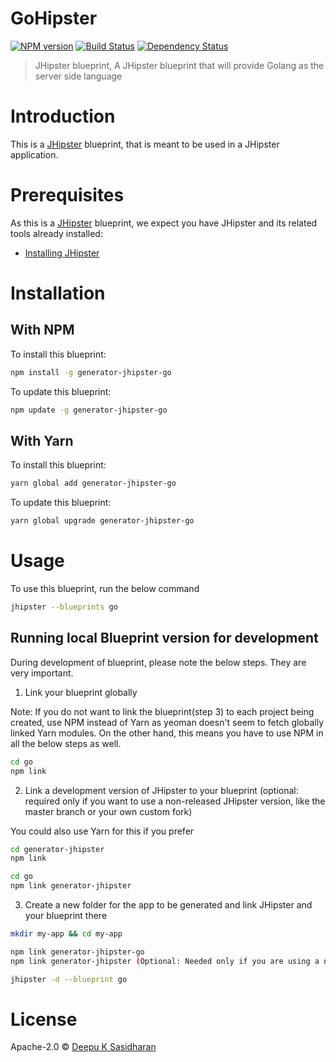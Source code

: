 # GoHipster
[![NPM version][npm-image]][npm-url] [![Build Status][travis-image]][travis-url] [![Dependency Status][daviddm-image]][daviddm-url]
> JHipster blueprint, A JHipster blueprint that will provide Golang as the server side language

# Introduction

This is a [JHipster](http://jhipster.github.io/) blueprint, that is meant to be used in a JHipster application.

# Prerequisites

As this is a [JHipster](http://jhipster.github.io/) blueprint, we expect you have JHipster and its related tools already installed:

- [Installing JHipster](https://jhipster.github.io/installation.html)

# Installation

## With NPM

To install this blueprint:

```bash
npm install -g generator-jhipster-go
```

To update this blueprint:

```bash
npm update -g generator-jhipster-go
```

## With Yarn

To install this blueprint:

```bash
yarn global add generator-jhipster-go
```

To update this blueprint:

```bash
yarn global upgrade generator-jhipster-go
```

# Usage

To use this blueprint, run the below command

```bash
jhipster --blueprints go
```


## Running local Blueprint version for development

During development of blueprint, please note the below steps. They are very important.

1. Link your blueprint globally 

Note: If you do not want to link the blueprint(step 3) to each project being created, use NPM instead of Yarn as yeoman doesn't seem to fetch globally linked Yarn modules. On the other hand, this means you have to use NPM in all the below steps as well.

```bash
cd go
npm link
```

2. Link a development version of JHipster to your blueprint (optional: required only if you want to use a non-released JHipster version, like the master branch or your own custom fork)

You could also use Yarn for this if you prefer

```bash
cd generator-jhipster
npm link

cd go
npm link generator-jhipster
```

3. Create a new folder for the app to be generated and link JHipster and your blueprint there

```bash
mkdir my-app && cd my-app

npm link generator-jhipster-go
npm link generator-jhipster (Optional: Needed only if you are using a non-released JHipster version)

jhipster -d --blueprint go

```

# License

Apache-2.0 © [Deepu K Sasidharan](https://deepu.tech)


[npm-image]: https://img.shields.io/npm/v/generator-jhipster-go.svg
[npm-url]: https://npmjs.org/package/generator-jhipster-go
[travis-image]: https://travis-ci.org/deepu105/generator-jhipster-go.svg?branch=master
[travis-url]: https://travis-ci.org/deepu105/generator-jhipster-go
[daviddm-image]: https://david-dm.org/deepu105/generator-jhipster-go.svg?theme=shields.io
[daviddm-url]: https://david-dm.org/deepu105/generator-jhipster-go
